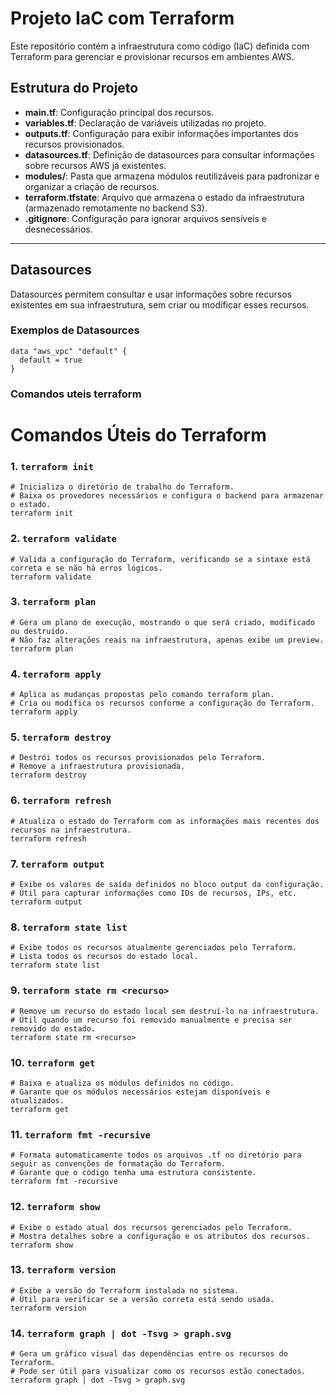 # Projeto IaC com Terraform

Este repositório contém a infraestrutura como código (IaC) definida com Terraform para gerenciar e provisionar recursos em ambientes AWS.

## Estrutura do Projeto

- **main.tf**: Configuração principal dos recursos.
- **variables.tf**: Declaração de variáveis utilizadas no projeto.
- **outputs.tf**: Configuração para exibir informações importantes dos recursos provisionados.
- **datasources.tf**: Definição de datasources para consultar informações sobre recursos AWS já existentes.
- **modules/**: Pasta que armazena módulos reutilizáveis para padronizar e organizar a criação de recursos.
- **terraform.tfstate**: Arquivo que armazena o estado da infraestrutura (armazenado remotamente no backend S3).
- **.gitignore**: Configuração para ignorar arquivos sensíveis e desnecessários.

---

## Datasources

Datasources permitem consultar e usar informações sobre recursos existentes em sua infraestrutura, sem criar ou modificar esses recursos.

### Exemplos de Datasources

```hcl
data "aws_vpc" "default" {
  default = true
}
```

### Comandos uteis terraform

# Comandos Úteis do Terraform

### 1. **`terraform init`**

```hcl
# Inicializa o diretório de trabalho do Terraform.
# Baixa os provedores necessários e configura o backend para armazenar o estado.
terraform init
```

### 2. **`terraform validate`**

```hcl
# Valida a configuração do Terraform, verificando se a sintaxe está correta e se não há erros lógicos.
terraform validate

```

### 3. **`terraform plan`**

```hcl
# Gera um plano de execução, mostrando o que será criado, modificado ou destruído.
# Não faz alterações reais na infraestrutura, apenas exibe um preview.
terraform plan

```

### 4. **`terraform apply`**

```hcl
# Aplica as mudanças propostas pelo comando terraform plan.
# Cria ou modifica os recursos conforme a configuração do Terraform.
terraform apply

```

### 5. **`terraform destroy`**

```hcl
# Destrói todos os recursos provisionados pelo Terraform.
# Remove a infraestrutura provisionada.
terraform destroy

```

### 6. **`terraform refresh`**

```hcl
# Atualiza o estado do Terraform com as informações mais recentes dos recursos na infraestrutura.
terraform refresh

```

### 7. **`terraform output`**

```hcl
# Exibe os valores de saída definidos no bloco output da configuração.
# Útil para capturar informações como IDs de recursos, IPs, etc.
terraform output

```

### 8. **`terraform state list`**

```hcl
# Exibe todos os recursos atualmente gerenciados pelo Terraform.
# Lista todos os recursos do estado local.
terraform state list

```

### 9. **`terraform state rm <recurso>`**

```hcl
# Remove um recurso do estado local sem destruí-lo na infraestrutura.
# Útil quando um recurso foi removido manualmente e precisa ser removido do estado.
terraform state rm <recurso>

```

### 10. **`terraform get`**

```hcl
# Baixa e atualiza os módulos definidos no código.
# Garante que os módulos necessários estejam disponíveis e atualizados.
terraform get

```

### 11. **`terraform fmt -recursive`**

```hcl
# Formata automaticamente todos os arquivos .tf no diretório para seguir as convenções de formatação do Terraform.
# Garante que o código tenha uma estrutura consistente.
terraform fmt -recursive

```

### 12. **`terraform show`**

```hcl
# Exibe o estado atual dos recursos gerenciados pelo Terraform.
# Mostra detalhes sobre a configuração e os atributos dos recursos.
terraform show

```

### 13. **`terraform version`**

```hcl
# Exibe a versão do Terraform instalada no sistema.
# Útil para verificar se a versão correta está sendo usada.
terraform version

```

### 14. **`terraform graph | dot -Tsvg > graph.svg`**

```hcl
# Gera um gráfico visual das dependências entre os recursos do Terraform.
# Pode ser útil para visualizar como os recursos estão conectados.
terraform graph | dot -Tsvg > graph.svg

```
